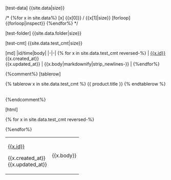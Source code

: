 [test-data]
{{site.data|size}}

/*
{%for x in site.data%}
[x]
{{x[0]}} / {{x[1]|size}}
[forloop]
{{forloop|inspect}}
{%endfor%}
*/

[test-folder]
{{site.data.folder|size}}


[test-cmt]
{{site.data.test_cmt|size}}



[md]
|id/time|body| 
|-|-|
{% for x in site.data.test_cmt reversed-%}
| [{{x.id}}]({{x.html_url}}) <br>{{x.created_at}}<br>{{x.updated_at}} | {{x.body|markdownify|strip_newlines-}} | 
{%endfor%}



{%comment%}
[tablerow]
<table>
{% tablerow x in site.data.test_cmt %}
  {{ product.title }}
{% endtablerow %}
</table>
{%endcomment%}


[html]
<table>
{% for x in site.data.test_cmt reversed-%}
  <tr>
    <td> 
      
[{{x.id}}]({{x.html_url}})

{{x.created_at}}<br>{{x.updated_at}}</td>
    <td> 
      
{{x.body}}</td>
  </tr>
{%endfor%}
</table>
